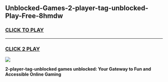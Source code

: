 
## Unblocked-Games-2-player-tag-unblocked-Play-Free-8hmdw
<h3>
<a href="https://premium76.site?title=2-player-tag-unblocked&ref=23A">CLICK TO PLAY</a></h3>
<hr>

<h3>
<a href="https://premium76.site?title=2-player-tag-unblocked&ref=23A">CLICK 2 PLAY</a>
  
</h3>

<a href="https://premium76.site?title=2-player-tag-unblocked&ref=23A"><img src="https://clearcache.store/games.png"></a>


**2-player-tag-unblocked games unblocked: Your Gateway to Fun and Accessible Online Gaming**
